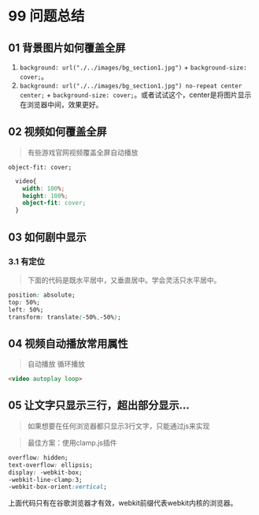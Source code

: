 # 99 问题总结

## 01 背景图片如何覆盖全屏

1. `background: url("./../images/bg_section1.jpg")` + `background-size: cover;`。
2. `background: url("./../images/bg_section1.jpg") no-repeat center center;` +  `background-size: cover;`。或者试试这个，center是将图片显示在浏览器中间，效果更好。



## 02 视频如何覆盖全屏

> 有些游戏官网视频覆盖全屏自动播放

`object-fit: cover;`

```css
  video{
    width: 100%;
    height: 100%;
    object-fit: cover;
  }
```



## 03 如何剧中显示

### 3.1 有定位

> 下面的代码是既水平居中，又垂直居中。学会灵活只水平居中。

```css
position: absolute;
top: 50%;
left: 50%;
transform: translate(-50%,-50%);
```



## 04 视频自动播放常用属性

> 自动播放 循环播放

```html
<video autoplay loop>
```



## 05 让文字只显示三行，超出部分显示...

> 如果想要在任何浏览器都只显示3行文字，只能通过js来实现

> 最佳方案：使用clamp.js插件

```css
overflow: hidden;
text-overflow: ellipsis;
display: -webkit-box;
-webkit-line-clamp:3;
-webkit-box-orient:vertical;
```

上面代码只有在谷歌浏览器才有效，webkit前缀代表webkit内核的浏览器。